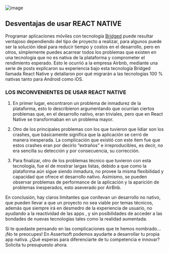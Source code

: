 
![image](/assets/images/your-image.jpg)


## Desventajas de usar REACT NATIVE

Programar aplicaciones móviles con tecnología [Bridged](*) puede resultar ventajoso dependiendo del tipo de proyecto a realizar, para algunos puede ser la solución ideal para reducir tiempo y costos en el desarrollo, pero en otros, simplemente puedes acarrear todos los problemas que existen en una tecnología que no es nativa de la plataforma y comprometer el rendimiento esperado. Esto le ocurrió a la empresa Airbnb, mediante una serie de posts explicaron su experiencia bajo esta tecnología Bridged llamada React Native y detallaron por qué migrarán a las tecnologías 100 % nativas tanto para Android como iOS.

### LOS INCONVENIENTES DE USAR REACT NATIVE

1. En primer lugar, encontraron un problema de inmadurez de la plataforma, esto lo describieron argumentando que ocurrían ciertos problemas que, en el desarrollo nativo, eran triviales, pero que en React Native se transformaban en un problema mayor.

2. Otro de los principales problemas con los que tuvieron que lidiar son los crashes, que básicamente significa que la aplicación se cerró de manera inesperada. La complicación que existió con este ítem fue que estos crashes eran por decirlo “extraños” e irreproducibles, es decir, no era sencilla su detección y por consecuencia, su corrección.

3. Para finalizar, otro de los problemas técnico que tuvieron con esta tecnología, fue el de mostrar largas listas, debido a que como la plataforma aún sigue siendo inmadura, no provee la misma flexibilidad y capacidad que ofrece el desarrollo nativo. Asimismo, se pueden observar problemas de performance de la aplicación y la aparición de problemas inesperados, esto aseverado por AirBnb.


En conclusión, hay claros limitantes que conllevan un desarrollo no nativo, que pueden llevar a que un proyecto no sea viable por temas técnicos, además que siempre irá en desmedro de la experiencia de usuario, no ayudando a la reactividad de las apps , y sin posibilidades de acceder a las bondades de nuevas tecnologías tales como la realidad aumentada.

Si te quedaste pensando en las complicaciones que te hemos nombrado... ¡No te preocupes! En Assertsoft podemos ayudarte a desarrollar tu propia app nativa. ¿Qué  esperas para diferenciarte de tu competencia e innovar? Solicita tu presupuesto ahora.

